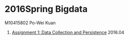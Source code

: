  2016Spring Bigdata
===
M10415802  Po-Wei Kuan

1. [Assignment 1: Data Collection and Persistence](https://github.com/xntust/2016-ntust-bigdata/tree/master/Assignment1) 2016.04

